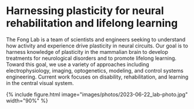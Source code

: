 ---
---
# Harnessing plasticity for neural rehabilitation and lifelong learning
The Fong Lab is a team of scientists and engineers seeking to understand how activity and experience drive plasticity in neural circuits.  Our goal is to harness knowledge of plasticity in the mammalian brain to develop treatments for neurological disorders and to promote lifelong learning.  Toward this goal, we use a variety of approaches including electrophysiology, imaging, optogenetics, modeling, and control systems engineering.  Current work focuses on disability, rehabilitation, and learning in the central visual system.

{%
  include figure.html
  image="images/photos/2023-06-22_lab-photo.jpg"
  width="90%"
%}

